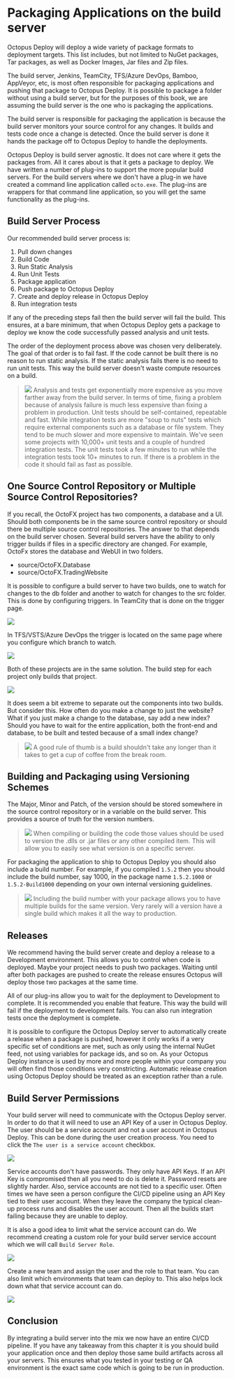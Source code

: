 # Packaging Applications on the build server

Octopus Deploy will deploy a wide variety of package formats to deployment targets.  This list includes, but not limited to NuGet packages, Tar packages, as well as Docker Images, Jar files and Zip files.  

The build server, Jenkins, TeamCity, TFS/Azure DevOps, Bamboo, AppVeyor, etc, is most often responsible for packaging applications and pushing that package to Octopus Deploy.  It is possible to package a folder without using a build server, but for the purposes of this book, we are assuming the build server is the one who is packaging the applications.

The build server is responsible for packaging the application is because the build server monitors your source control for any changes.  It builds and tests code once a change is detected.  Once the build server is done it hands the package off to Octopus Deploy to handle the deployments.

Octopus Deploy is build server agnostic.  It does not care where it gets the packages from.  All it cares about is that it gets a package to deploy.  We have written a number of plug-ins to support the more popular build servers.  For the build servers where we don't have a plug-in we have created a command line application called `octo.exe`.  The plug-ins are wrappers for that command line application, so you will get the same functionality as the plug-ins.  

## Build Server Process

Our recommended build server process is:

1) Pull down changes
2) Build Code
3) Run Static Analysis
4) Run Unit Tests
5) Package application
6) Push package to Octopus Deploy
7) Create and deploy release in Octopus Deploy
8) Run integration tests

If any of the preceding steps fail then the build server will fail the build.  This ensures, at a bare minimum, that when Octopus Deploy gets a package to deploy we know the code successfully passed analysis and unit tests.  

The order of the deployment process above was chosen very deliberately.  The goal of that order is to fail fast.  If the code cannot be built there is no reason to run static analysis.  If the static analysis fails there is no need to run unit tests.  This way the build server doesn't waste compute resources on a build.

> ![](images/professoroctopus.png) Analysis and tests get exponentially more expensive as you move farther away from the build server.  In terms of time, fixing a problem because of analysis failure is much less expensive than fixing a problem in production.  Unit tests should be self-contained, repeatable and fast.  While integration tests are more "soup to nuts" tests which require external components such as a database or file system.  They tend to be much slower and more expensive to maintain. We've seen some projects with 10,000+ unit tests and a couple of hundred integration tests.  The unit tests took a few minutes to run while the integration tests took 10+ minutes to run.  If there is a problem in the code it should fail as fast as possible.  

## One Source Control Repository or Multiple Source Control Repositories?

If you recall, the OctoFX project has two components, a database and a UI.  Should both components be in the same source control repository or should there be multiple source control repositories.  The answer to that depends on the build server chosen.  Several build servers have the ability to only trigger builds if files in a specific directory are changed.  For example, OctoFx stores the database and WebUI in two folders.

- source/OctoFX.Database
- source/OctoFX.TradingWebsite

It is possible to configure a build server to have two builds, one to watch for changes to the db folder and another to watch for changes to the src folder.  This is done by configuring triggers.  In TeamCity that is done on the trigger page.

![](images/packagingapplications-teamcitytriggers.png)

In TFS/VSTS/Azure DevOps the trigger is located on the same page where you configure which branch to watch.

![](images/packagingapplications-adotriggers.png)

Both of these projects are in the same solution.  The build step for each project only builds that project.

![](images/packagingapplications-buildspecificproject.png)

It does seem a bit extreme to separate out the components into two builds.  But consider this.  How often do you make a change to just the website?  What if you just make a change to the database, say add a new index?  Should you have to wait for the entire application, both the front-end and database, to be built and tested because of a small index change? 

> ![](images/professoroctopus.png) A good rule of thumb is a build shouldn't take any longer than it takes to get a cup of coffee from the break room.

## Building and Packaging using Versioning Schemes

The Major, Minor and Patch, of the version should be stored somewhere in the source control repository or in a variable on the build server.  This provides a source of truth for the version numbers.  

> ![](images/professoroctopus.png) When compiling or building the code those values should be used to version the .dlls or .jar files or any other compiled item.  This will allow you to easily see what version is on a specific server.  

For packaging the application to ship to Octopus Deploy you should also include a build number.  For example, if you compiled `1.5.2` then you should include the build number, say 1000, in the package name `1.5.2.1000` or `1.5.2-Build1000` depending on your own internal versioning guidelines.  

> ![](images/professoroctopus.png) Including the build number with your package allows you to have multiple builds for the same version.  Very rarely will a version have a single build which makes it all the way to production.

## Releases

We recommend having the build server create and deploy a release to a Development environment.  This allows you to control when code is deployed.  Maybe your project needs to push two packages.  Waiting until after both packages are pushed to create the release ensures Octopus will deploy those two packages at the same time.  

All of our plug-ins allow you to wait for the deployment to Development to complete.  It is recommended you enable that feature.  This way the build will fail if the deployment to development fails.  You can also run integration tests once the deployment is complete.

It is possible to configure the Octopus Deploy server to automatically create a release when a package is pushed, however it only works if a very specific set of conditions are met, such as only using the internal NuGet feed, not using variables for package ids, and so on.  As your Octopus Deploy instance is used by more and more people within your company you will often find those conditions very constricting.  Automatic release creation using Octopus Deploy should be treated as an exception rather than a rule.

## Build Server Permissions

Your build server will need to communicate with the Octopus Deploy server.  In order to do that it will need to use an API Key of a user in Octopus Deploy.  The user should be a service account and not a user account in Octopus Deploy.  This can be done during the user creation process.  You need to click the `The user is a service account` checkbox.

![](images/packagingapplications-serviceaccountcreation.png)

Service accounts don't have passwords.  They only have API Keys.  If an API Key is compromised then all you need to do is delete it.  Password resets are slightly harder.  Also, service accounts are not tied to a specific user.  Often times we have seen a person configure the CI/CD pipeline using an API Key tied to their user account.  When they leave the company the typical clean-up process runs and disables the user account.  Then all the builds start failing because they are unable to deploy.

It is also a good idea to limit what the service account can do.  We recommend creating a custom role for your build server service account which we will call `Build Server Role`.

![](images/packagingapplications-buildserverrole.png)

Create a new team and assign the user and the role to that team.  You can also limit which environments that team can deploy to.  This also helps lock down what that service account can do.

![](images/packagingapplications-buildserverteam.png)

## Conclusion

By integrating a build server into the mix we now have an entire CI/CD pipeline.  If you have any takeaway from this chapter it is you should build your application once and then deploy those same build artifacts across all your servers.  This ensures what you tested in your testing or QA environment is the exact same code which is going to be run in production.  